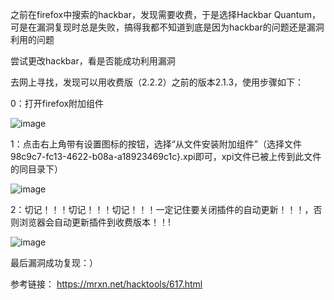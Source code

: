 之前在firefox中搜索的hackbar，发现需要收费，于是选择Hackbar Quantum，可是在漏洞复现时总是失败，搞得我都不知道到底是因为hackbar的问题还是漏洞利用的问题

尝试更改hackbar，看是否能成功利用漏洞

去网上寻找，发现可以用收费版（2.2.2）之前的版本2.1.3，使用步骤如下：

0：打开firefox附加组件

![image](https://github.com/xuxuedong/YBDTBlog_Security/blob/master/2019_09_23_firefox%E4%B8%8B%E5%A6%82%E4%BD%95%E6%AD%A3%E7%A1%AE%E5%AE%89%E8%A3%85hackbar/0.png)

1：点击右上角带有设置图标的按钮，选择“从文件安装附加组件”（选择文件98c9c7-fc13-4622-b08a-a18923469c1c}.xpi即可，xpi文件已被上传到此文件的同目录下）

![image](https://github.com/xuxuedong/YBDTBlog_Security/blob/master/2019_09_23_firefox%E4%B8%8B%E5%A6%82%E4%BD%95%E6%AD%A3%E7%A1%AE%E5%AE%89%E8%A3%85hackbar/1.png)

2：切记！！！切记！！！切记！！！一定记住要关闭插件的自动更新！！！，否则浏览器会自动更新插件到收费版本！！!

![image](https://github.com/xuxuedong/YBDTBlog_Security/blob/master/2019_09_23_firefox%E4%B8%8B%E5%A6%82%E4%BD%95%E6%AD%A3%E7%A1%AE%E5%AE%89%E8%A3%85hackbar/2.png)

最后漏洞成功复现：）

参考链接：
https://mrxn.net/hacktools/617.html
